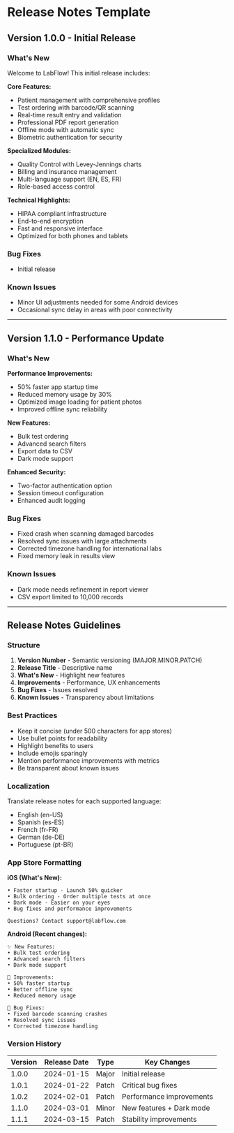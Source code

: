 # Release Notes Template

## Version 1.0.0 - Initial Release

### What's New
Welcome to LabFlow! This initial release includes:

**Core Features:**
- Patient management with comprehensive profiles
- Test ordering with barcode/QR scanning
- Real-time result entry and validation
- Professional PDF report generation
- Offline mode with automatic sync
- Biometric authentication for security

**Specialized Modules:**
- Quality Control with Levey-Jennings charts
- Billing and insurance management
- Multi-language support (EN, ES, FR)
- Role-based access control

**Technical Highlights:**
- HIPAA compliant infrastructure
- End-to-end encryption
- Fast and responsive interface
- Optimized for both phones and tablets

### Bug Fixes
- Initial release

### Known Issues
- Minor UI adjustments needed for some Android devices
- Occasional sync delay in areas with poor connectivity

---

## Version 1.1.0 - Performance Update

### What's New
**Performance Improvements:**
- 50% faster app startup time
- Reduced memory usage by 30%
- Optimized image loading for patient photos
- Improved offline sync reliability

**New Features:**
- Bulk test ordering
- Advanced search filters
- Export data to CSV
- Dark mode support

**Enhanced Security:**
- Two-factor authentication option
- Session timeout configuration
- Enhanced audit logging

### Bug Fixes
- Fixed crash when scanning damaged barcodes
- Resolved sync issues with large attachments
- Corrected timezone handling for international labs
- Fixed memory leak in results view

### Known Issues
- Dark mode needs refinement in report viewer
- CSV export limited to 10,000 records

---

## Release Notes Guidelines

### Structure
1. **Version Number** - Semantic versioning (MAJOR.MINOR.PATCH)
2. **Release Title** - Descriptive name
3. **What's New** - Highlight new features
4. **Improvements** - Performance, UX enhancements
5. **Bug Fixes** - Issues resolved
6. **Known Issues** - Transparency about limitations

### Best Practices
- Keep it concise (under 500 characters for app stores)
- Use bullet points for readability
- Highlight benefits to users
- Include emojis sparingly
- Mention performance improvements with metrics
- Be transparent about known issues

### Localization
Translate release notes for each supported language:
- English (en-US)
- Spanish (es-ES)
- French (fr-FR)
- German (de-DE)
- Portuguese (pt-BR)

### App Store Formatting

**iOS (What's New):**
```
• Faster startup - Launch 50% quicker
• Bulk ordering - Order multiple tests at once
• Dark mode - Easier on your eyes
• Bug fixes and performance improvements

Questions? Contact support@labflow.com
```

**Android (Recent changes):**
```
✨ New Features:
• Bulk test ordering
• Advanced search filters
• Dark mode support

🚀 Improvements:
• 50% faster startup
• Better offline sync
• Reduced memory usage

🐛 Bug Fixes:
• Fixed barcode scanning crashes
• Resolved sync issues
• Corrected timezone handling
```

### Version History

| Version | Release Date | Type | Key Changes |
|---------|--------------|------|-------------|
| 1.0.0 | 2024-01-15 | Major | Initial release |
| 1.0.1 | 2024-01-22 | Patch | Critical bug fixes |
| 1.0.2 | 2024-02-01 | Patch | Performance improvements |
| 1.1.0 | 2024-03-01 | Minor | New features + Dark mode |
| 1.1.1 | 2024-03-15 | Patch | Stability improvements |